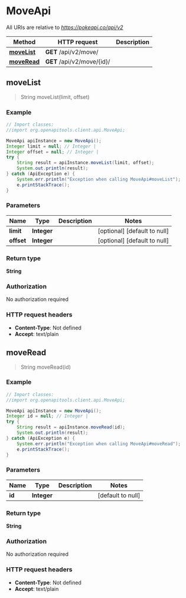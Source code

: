 # MoveApi

All URIs are relative to *https://pokeapi.co/api/v2*

Method | HTTP request | Description
------------- | ------------- | -------------
[**moveList**](MoveApi.md#moveList) | **GET** /api/v2/move/ | 
[**moveRead**](MoveApi.md#moveRead) | **GET** /api/v2/move/{id}/ | 



## moveList

> String moveList(limit, offset)



### Example

```java
// Import classes:
//import org.openapitools.client.api.MoveApi;

MoveApi apiInstance = new MoveApi();
Integer limit = null; // Integer | 
Integer offset = null; // Integer | 
try {
    String result = apiInstance.moveList(limit, offset);
    System.out.println(result);
} catch (ApiException e) {
    System.err.println("Exception when calling MoveApi#moveList");
    e.printStackTrace();
}
```

### Parameters


Name | Type | Description  | Notes
------------- | ------------- | ------------- | -------------
 **limit** | **Integer**|  | [optional] [default to null]
 **offset** | **Integer**|  | [optional] [default to null]

### Return type

**String**

### Authorization

No authorization required

### HTTP request headers

- **Content-Type**: Not defined
- **Accept**: text/plain


## moveRead

> String moveRead(id)



### Example

```java
// Import classes:
//import org.openapitools.client.api.MoveApi;

MoveApi apiInstance = new MoveApi();
Integer id = null; // Integer | 
try {
    String result = apiInstance.moveRead(id);
    System.out.println(result);
} catch (ApiException e) {
    System.err.println("Exception when calling MoveApi#moveRead");
    e.printStackTrace();
}
```

### Parameters


Name | Type | Description  | Notes
------------- | ------------- | ------------- | -------------
 **id** | **Integer**|  | [default to null]

### Return type

**String**

### Authorization

No authorization required

### HTTP request headers

- **Content-Type**: Not defined
- **Accept**: text/plain

